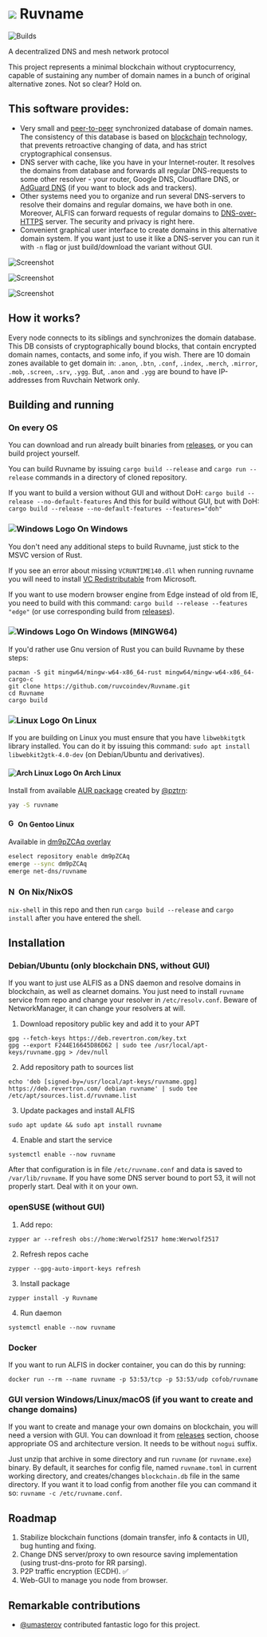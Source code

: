 # ![](/img/logo/32px.png) Ruvname

![Builds](https://github.com/ruvcoindev/Ruvname/actions/workflows/rust_build_and_test.yml/badge.svg)

A decentralized DNS and mesh network protocol

This project represents a minimal blockchain without cryptocurrency, capable of sustaining any number of domain names in a bunch of original alternative zones.
Not so clear? Hold on.

## This software provides:
- Very small and [peer-to-peer](https://en.wikipedia.org/wiki/Peer-to-peer) synchronized database of domain names.
The consistency of this database is based on [blockchain](https://en.wikipedia.org/wiki/Blockchain) technology, that prevents retroactive changing of data, and has strict cryptographical consensus.
- DNS server with cache, like you have in your Internet-router. It resolves the domains from database and forwards all regular DNS-requests to some other resolver - your router, Google DNS, Cloudflare DNS, or [AdGuard DNS](https://dns.adguard.com/) (if you want to block ads and trackers).
- Other systems need you to organize and run several DNS-servers to resolve their domains and regular domains, we have both in one.
Moreover, ALFIS can forward requests of regular domains to [DNS-over-HTTPS](https://en.wikipedia.org/wiki/DNS_over_HTTPS) server. The security and privacy is right here.
- Convenient graphical user interface to create domains in this alternative domain system. If you want just to use it like a DNS-server you can run it with `-n` flag or just build/download the variant without GUI.


![Screenshot](img/keys.png)

![Screenshot](img/domains2.png)

![Screenshot](img/domains.png)

## How it works?
Every node connects to its siblings and synchronizes the domain database.
This DB consists of cryptographically bound blocks, that contain encrypted domain names, contacts, and some info, if you wish.
There are 10 domain zones available to get domain in:
`.anon`, `.btn`, `.conf`, `.index`, `.merch`, `.mirror`, `.mob`, `.screen`, `.srv`, `.ygg`.
But, `.anon` and `.ygg` are bound to have IP-addresses from Ruvchain Network only.

## Building and running

### On every OS
You can download and run already built binaries from [releases](https://github.com/ruvcoindev/Ruvname/releases), or you can build project yourself.

You can build Ruvname by issuing `cargo build --release` and `cargo run --release` commands in a directory of cloned repository.

If you want to build a version without GUI and without DoH:
`cargo build --release --no-default-features`
And this for build without GUI, but with DoH:
`cargo build --release --no-default-features --features="doh"`

### ![Windows Logo](/img/windows.svg) On Windows
You don't need any additional steps to build Ruvname, just stick to the MSVC version of Rust.

If you see an error about missing `VCRUNTIME140.dll` when running ruvname you will need to install [VC Redistributable](https://www.microsoft.com/en-us/download/details.aspx?id=52685) from Microsoft.

If you want to use modern browser engine from Edge instead of old from IE, you need to build with this command: `cargo build --release --features "edge"` (or use corresponding build from [releases](https://github.com/ruvcoindev/Ruvname/releases)).

### ![Windows Logo](/img/windows.svg) On Windows (MINGW64)
If you'd rather use Gnu version of Rust you can build Ruvname by these steps:
```
pacman -S git mingw64/mingw-w64-x86_64-rust mingw64/mingw-w64-x86_64-cargo-c
git clone https://github.com/ruvcoindev/Ruvname.git
cd Ruvname
cargo build
```

### ![Linux Logo](/img/linux.svg) On Linux
If you are building on Linux you must ensure that you have `libwebkitgtk` library installed.
You can do it by issuing this command: `sudo apt install libwebkit2gtk-4.0-dev` (on Debian/Ubuntu and derivatives).

#### ![Arch Linux Logo](/img/archlinux.svg) On Arch Linux

Install from available [AUR package](https://aur.archlinux.org/packages/ruvname) created by [@pztrn](https://github.com/pztrn):

```sh
yay -S ruvname
```

####  <img src="https://www.gentoo.org/assets/img/logo/icon-192.png" alt="Gentoo Logo" width=16 height=16> On Gentoo Linux

Available in [dm9pZCAq overlay](https://github.com/gentoo-mirror/dm9pZCAq)
```sh
eselect repository enable dm9pZCAq
emerge --sync dm9pZCAq
emerge net-dns/ruvname
```

### <img src="https://nixos.org/favicon.ico" alt="NixOS Logo" style="height: 1em"> On Nix/NixOS
`nix-shell` in this repo and then run `cargo build --release` and `cargo install` after you have entered the shell.

## Installation

### Debian/Ubuntu (only blockchain DNS, without GUI)
If you want to just use ALFIS as a DNS daemon and resolve domains in blockchain, as well as clearnet domains.
You just need to install `ruvname` service from repo and change your resolver in `/etc/resolv.conf`.
Beware of NetworkManager, it can change your resolvers at will.

1. Download repository public key and add it to your APT
```
gpg --fetch-keys https://deb.revertron.com/key.txt
gpg --export F244E16645D86D62 | sudo tee /usr/local/apt-keys/ruvname.gpg > /dev/null
```
2. Add repository path to sources list
```
echo 'deb [signed-by=/usr/local/apt-keys/ruvname.gpg] https://deb.revertron.com/ debian ruvname' | sudo tee /etc/apt/sources.list.d/ruvname.list
```
3. Update packages and install ALFIS
```
sudo apt update && sudo apt install ruvname
```
4. Enable and start the service
```
systemctl enable --now ruvname
```
After that configuration is in file `/etc/ruvname.conf` and data is saved to `/var/lib/ruvname`.
If you have some DNS server bound to port 53, it will not properly start. Deal with it on your own.

### openSUSE (without GUI)
1. Add repo:
```
zypper ar --refresh obs://home:Werwolf2517 home:Werwolf2517
```
2. Refresh repos cache
```
zypper --gpg-auto-import-keys refresh
```
3. Install package
```
zypper install -y Ruvname
```
4. Run daemon
```
systemctl enable --now ruvname
```
### Docker
If you want to run ALFIS in docker container, you can do this by running:
```shell
docker run --rm --name ruvname -p 53:53/tcp -p 53:53/udp cofob/ruvname
```

### GUI version Windows/Linux/macOS (if you want to create and change domains)
If you want to create and manage your own domains on blockchain, you will need a version with GUI.
You can download it from [releases](https://github.com/ruvcoindev/Ruvname/releases) section, choose appropriate OS and architecture version.
It needs to be without `nogui` suffix.

Just unzip that archive in some directory and run `ruvname` (or `ruvname.exe`) binary.
By default, it searches for config file, named `ruvname.toml` in current working directory, and creates/changes `blockchain.db` file in the same directory.
If you want it to load config from another file you can command it so: `ruvname -c /etc/ruvname.conf`.

## Roadmap
1. Stabilize blockchain functions (domain transfer, info & contacts in UI), bug hunting and fixing.
2. Change DNS server/proxy to own resource saving implementation (using trust-dns-proto for RR parsing).
3. P2P traffic encryption (ECDH). ✅
4. Web-GUI to manage you node from browser.

## Remarkable contributions
* [@umasterov](https://github.com/umasterov) contributed fantastic logo for this project.

